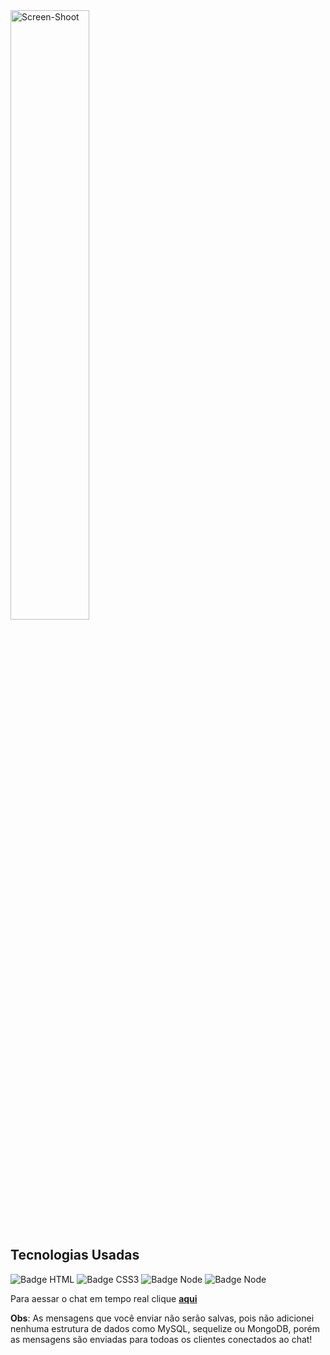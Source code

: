 <img src="https://i.ibb.co/B3RN2Xw/Screen-Shoot.png" alt="Screen-Shoot" border="0" width="50%">

<h2>Tecnologias Usadas</h2>

![Badge HTML](https://img.shields.io/badge/HTML-f0f?style=for-the-badge&logo=html5&logoColor=white)
![Badge CSS3](https://img.shields.io/badge/CSS-f0f?&style=for-the-badge&logo=css3&logoColor=white)
![Badge Node](https://img.shields.io/badge/JAVASCRIPT-f0f?style=for-the-badge&logo=JavaScript&logoColor=white) 
![Badge Node](https://img.shields.io/badge/NODE.JS-f0f?style=for-the-badge&logo=node.js&logoColor=white) 

Para aessar o chat em tempo real clique **[aqui](https://chat.lairtongoncal.repl.co/)**

**Obs**: As mensagens que você enviar não serão salvas, pois não adicionei nenhuma estrutura de dados como MySQL, sequelize ou MongoDB, porém as mensagens são enviadas para todoas os clientes conectados ao chat!
